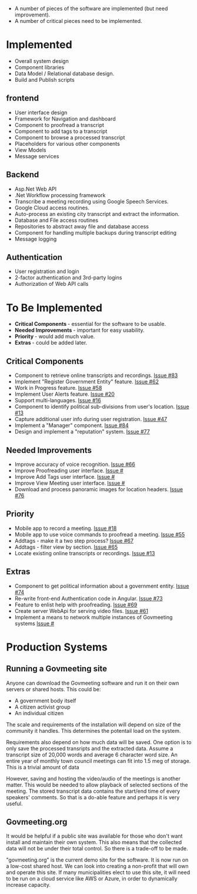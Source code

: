 * A number of pieces of the software are implemented (but need improvement).
* A number of critical pieces need to be implemented.

# Implemented

* Overall system design
* Component libraries
* Data Model / Relational database design.
* Build and Publish scripts

## frontend
 * User interface design
 * Framework for Navigation and dashboard
 * Component to proofread a transcript
 * Component to add tags to a transcript
 * Component to browse a processed transcript
 * Placeholders for various other components
 * View Models
 * Message services

## Backend
* Asp.Net Web API
* .Net Workflow processing framework
* Transcribe a meeting recording using Google Speech Services.
* Google Cloud access routines.
* Auto-process an existing city transcript and extract the information.
* Database and File access routines
* Repositories to abstract away file and database access
* Component for handling multiple backups during transcript editing
* Message logging


## Authentication
* User registration and login
* 2-factor authentication and 3rd-party logins
* Authorization of Web API calls


# To Be Implemented

* <b> Critical Components </b> - essential for the software to be usable.
* <b> Needed Improvements </b> - important for easy usability.
* <b> Priority </b> - would add much value.
* <b> Extras </b> - could be added later.

## Critical Components
* Component to retrieve online transcripts and recordings.
  <a href="https://github.com/govmeeting/govmeeting/issues/83">Issue #83</a>
* Implement "Register Government Entity" feature.
  <a href="https://github.com/govmeeting/govmeeting/issues/62">Issue #62</a>
* Work in Progress feature.
  <a href="https://github.com/govmeeting/govmeeting/issues/58">Issue #58</a>
* Implement User Alerts feature.
  <a href="https://github.com/govmeeting/govmeeting/issues/20">Issue #20</a>
* Support multi-languages.
  <a href="https://github.com/govmeeting/govmeeting/issues/16">Issue #16</a>
* Component to identify political sub-divisions from user's location.
  <a href="https://github.com/govmeeting/govmeeting/issues/13">Issue #13</a>
* Capture additional user info during user registration.
  <a href="https://github.com/govmeeting/govmeeting/issues/47">Issue #47</a>
* Implement a "Manager" component.
  <a href="https://github.com/govmeeting/govmeeting/issues/84">Issue #84</a>
* Design and implement a "reputation" system.
  <a href="https://github.com/govmeeting/govmeeting/issues/77">Issue #77</a>

## Needed Improvements
* Improve accuracy of voice recognition.
  <a href="https://github.com/govmeeting/govmeeting/issues/66">Issue #66</a>
* Improve Proofreading user interface.
  <a href="https://github.com/govmeeting/govmeeting/issues/">Issue #</a>
* Improve Add Tags user interface.
  <a href="https://github.com/govmeeting/govmeeting/issues/">Issue #</a>
* Improve View Meeting user interface.
  <a href="https://github.com/govmeeting/govmeeting/issues/">Issue #</a>
* Download and process panoramic images for location headers.
  <a href="https://github.com/govmeeting/govmeeting/issues/76">Issue #76</a>

## Priority
* Mobile app to record a meeting.
  <a href="https://github.com/govmeeting/govmeeting/issues/18">Issue #18</a>
* Mobile app to use voice commands to proofread a meeting.
  <a href="https://github.com/govmeeting/govmeeting/issues/55">Issue #55</a>
* Addtags - make it a two step process?
  <a href="https://github.com/govmeeting/govmeeting/issues/67">Issue #67</a>
* Addtags - filter view by section.
  <a href="https://github.com/govmeeting/govmeeting/issues/65">Issue #65</a>
* Locate existing online transcripts or recordings.
  <a href="https://github.com/govmeeting/govmeeting/issues/13">Issue #13</a>

## Extras
* Component to get political information about a government entity.
  <a href="https://github.com/govmeeting/govmeeting/issues/74">Issue #74</a>
* Re-write front-end Authentication code in Angular.
  <a href="https://github.com/govmeeting/govmeeting/issues/73">Issue #73</a>
* Feature to enlist help with proofreading.
  <a href="https://github.com/govmeeting/govmeeting/issues/69">Issue #69</a>
* Create server WebApi for serving video files.
  <a href="https://github.com/govmeeting/govmeeting/issues/61">Issue #61</a>
* Implement a means to network multiple instances of Govmeeting systems
  <a href="https://github.com/govmeeting/govmeeting/issues/">Issue #</a>



# Production Systems

## Running a Govmeeting site

Anyone can download the Govmeeting software and run it on their own servers or shared hosts.
This could be:
* A government body itself
* A citizen activist group
* An individual citizen

The scale and requirements of the installation will depend on size of the community it handles. This determines the potentail load on the system.

Requirements also depend on how much data will be saved. One option is to only save the processed transripts and the extracted data. Assume a transcript size of 20,000 words and average 6 character word size. An entire year of monthly town council meetings can fit into 1.5 meg of storage. This is a trivial amount of data

However, saving and hosting the video/audio of the meetings is another matter.
This would be needed to allow playback of selected sections of the meeting.
The stored transcript data contains the start/end time of every speakers' comments.
So that is a do-able feature and perhaps it is very useful.  

## Govmeeting.org

It would be helpful if a public site was available for those who
 don't want install and maintain their own system. This also means that the collected data will not be under
 their total control. So there is a trade-off to be made.

"govmeeting.org" is the current demo site for the software. It is now run on a low-cost shared host.
We can look into creating a non-profit that will own and operate this site. If many municipalities elect to use this site, it will need to be run on a cloud service like AWS or Azure, in order to dynamically increase capacity.

